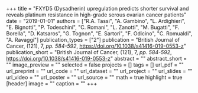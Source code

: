 +++
title = "FXYD5 (Dysadherin) upregulation predicts shorter survival and reveals platinum resistance in high-grade serous ovarian cancer patients"
date = "2019-01-01"
authors = ["R.A. Tassi", "A. Gambino", "L. Ardighieri", "E. Bignotti", "P. Todeschini", "C. Romani", "L. Zanotti", "M. Bugatti", "F. Borella", "D. Katsaros", "G. Tognon", "E. Sartori", "F. Odicino", "C. Romualdi", "A. Ravaggi"]
publication_types = ["2"]
publication = "British Journal of Cancer, (121), 7, _pp. 584-592_, https://doi.org/10.1038/s41416-019-0553-z"
publication_short = "British Journal of Cancer, (121), 7, _pp. 584-592_, https://doi.org/10.1038/s41416-019-0553-z"
abstract = ""
abstract_short = ""
image_preview = ""
selected = false
projects = []
tags = []
url_pdf = ""
url_preprint = ""
url_code = ""
url_dataset = ""
url_project = ""
url_slides = ""
url_video = ""
url_poster = ""
url_source = ""
math = true
highlight = true
[header]
image = ""
caption = ""
+++
